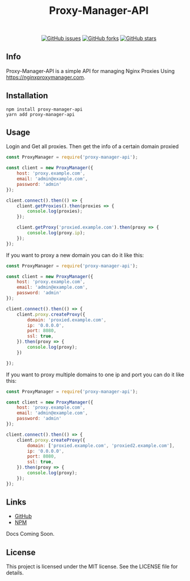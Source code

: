 <div align="center">
    <br />
    <p>
    <h1> Proxy-Manager-API </h1>
    </p>
    <br />
    <p>
        <a href="https://github.com/Darker-Ink/Nginx-Proxy-Manger-API/issues"><img alt="GitHub issues" src="https://img.shields.io/github/issues/Darker-Ink/Nginx-Proxy-Manger-API"></a>
        <a href="https://github.com/Darker-Ink/Nginx-Proxy-Manger-API/network"><img alt="GitHub forks" src="https://img.shields.io/github/forks/Darker-Ink/Nginx-Proxy-Manger-API"></a>
        <a href="https://github.com/Darker-Ink/Nginx-Proxy-Manger-API/stargazers"><img alt="GitHub stars" src="https://img.shields.io/github/stars/Darker-Ink/Nginx-Proxy-Manger-API"></a>
    </p>
</div>

## Info
Proxy-Manager-API is a simple API for managing Nginx Proxies Using https://nginxproxymanager.com.



## Installation

    
```sh-session
npm install proxy-manager-api
yarn add proxy-manager-api
```

## Usage

Login and Get all proxies. Then get the info of a certain domain proxied
```javascript
const ProxyManager = require('proxy-manager-api');

const client = new ProxyManager({
    host: 'proxy.example.com',
    email: 'admin@example.com',
    password: 'admin'
});

client.connect().then(() => {
    client.getProxies().then(proxies => {
        console.log(proxies);
    });

    client.getProxy('proxied.example.com').then(proxy => {
        console.log(proxy.ip);
    });
});
```

If you want to proxy a new domain you can do it like this:
```javascript
const ProxyManager = require('proxy-manager-api');

const client = new ProxyManager({
    host: 'proxy.example.com',
    email: 'admin@example.com',
    password: 'admin'
});

client.connect().then(() => {
    client.proxy.createProxy({
        domain: 'proxied.example.com',
        ip: '0.0.0.0',
        port: 8080,
        ssl: true,
    }).then(proxy => {
        console.log(proxy);
    })

});
```

If you want to proxy multiple domains to one ip and port you can do it like this:
```javascript
const ProxyManager = require('proxy-manager-api');

const client = new ProxyManager({
    host: 'proxy.example.com',
    email: 'admin@example.com',
    password: 'admin'
});

client.connect().then(() => {
    client.proxy.createProxy({
        domain: ['proxied.example.com', 'proxied2.example.com'],
        ip: '0.0.0.0',
        port: 8080,
        ssl: true,
    }).then(proxy => {
        console.log(proxy);
    });
});
```

## Links
- [GitHub](https://github.com/Darker-Ink/Nginx-Proxy-Manger-API)
- [NPM](https://www.npmjs.com/package/proxy-manager-api)

Docs Coming Soon.

## License
This project is licensed under the MIT license. See the LICENSE file for details.